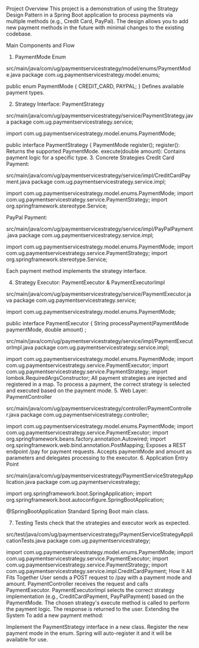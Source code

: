 Project Overview
This project is a demonstration of using the Strategy Design Pattern in a Spring Boot application to process payments via multiple methods (e.g., Credit Card, PayPal). The design allows you to add new payment methods in the future with minimal changes to the existing codebase.

Main Components and Flow
1. PaymentMode Enum

src/main/java/com/ug/paymentservicestrategy/model/enums/PaymentMode.java
package com.ug.paymentservicestrategy.model.enums;

public enum PaymentMode {
    CREDIT_CARD,
    PAYPAL;
}
Defines available payment types.

2. Strategy Interface: PaymentStrategy

src/main/java/com/ug/paymentservicestrategy/service/PaymentStrategy.java
package com.ug.paymentservicestrategy.service;

import com.ug.paymentservicestrategy.model.enums.PaymentMode;

public interface PaymentStrategy {
    PaymentMode register();
register(): Returns the supported PaymentMode.
execute(double amount): Contains payment logic for a specific type.
3. Concrete Strategies
Credit Card Payment:


src/main/java/com/ug/paymentservicestrategy/service/impl/CreditCardPayment.java
package com.ug.paymentservicestrategy.service.impl;

import com.ug.paymentservicestrategy.model.enums.PaymentMode;
import com.ug.paymentservicestrategy.service.PaymentStrategy;
import org.springframework.stereotype.Service;

PayPal Payment:


src/main/java/com/ug/paymentservicestrategy/service/impl/PayPalPayment.java
package com.ug.paymentservicestrategy.service.impl;

import com.ug.paymentservicestrategy.model.enums.PaymentMode;
import com.ug.paymentservicestrategy.service.PaymentStrategy;
import org.springframework.stereotype.Service;

Each payment method implements the strategy interface.

4. Strategy Executor: PaymentExecutor & PaymentExecutorImpl

src/main/java/com/ug/paymentservicestrategy/service/PaymentExecutor.java
package com.ug.paymentservicestrategy.service;

import com.ug.paymentservicestrategy.model.enums.PaymentMode;

public interface PaymentExecutor {
    String processPayment(PaymentMode paymentMode, double amount) ;

src/main/java/com/ug/paymentservicestrategy/service/impl/PaymentExecutorImpl.java
package com.ug.paymentservicestrategy.service.impl;

import com.ug.paymentservicestrategy.model.enums.PaymentMode;
import com.ug.paymentservicestrategy.service.PaymentExecutor;
import com.ug.paymentservicestrategy.service.PaymentStrategy;
import lombok.RequiredArgsConstructor;
All payment strategies are injected and registered in a map.
To process a payment, the correct strategy is selected and executed based on the payment mode.
5. Web Layer: PaymentController

src/main/java/com/ug/paymentservicestrategy/controller/PaymentController.java
package com.ug.paymentservicestrategy.controller;

import com.ug.paymentservicestrategy.model.enums.PaymentMode;
import com.ug.paymentservicestrategy.service.PaymentExecutor;
import org.springframework.beans.factory.annotation.Autowired;
import org.springframework.web.bind.annotation.PostMapping;
Exposes a REST endpoint /pay for payment requests.
Accepts paymentMode and amount as parameters and delegates processing to the executor.
6. Application Entry Point

src/main/java/com/ug/paymentservicestrategy/PaymentServiceStrategyApplication.java
package com.ug.paymentservicestrategy;

import org.springframework.boot.SpringApplication;
import org.springframework.boot.autoconfigure.SpringBootApplication;

@SpringBootApplication
Standard Spring Boot main class.

7. Testing
Tests check that the strategies and executor work as expected.


src/test/java/com/ug/paymentservicestrategy/PaymentServiceStrategyApplicationTests.java
package com.ug.paymentservicestrategy;

import com.ug.paymentservicestrategy.model.enums.PaymentMode;
import com.ug.paymentservicestrategy.service.PaymentExecutor;
import com.ug.paymentservicestrategy.service.PaymentStrategy;
import com.ug.paymentservicestrategy.service.impl.CreditCardPayment;
How It All Fits Together
User sends a POST request to /pay with a payment mode and amount.
PaymentController receives the request and calls PaymentExecutor.
PaymentExecutorImpl selects the correct strategy implementation (e.g., CreditCardPayment, PayPalPayment) based on the PaymentMode.
The chosen strategy's execute method is called to perform the payment logic.
The response is returned to the user.
Extending the System
To add a new payment method:

Implement the PaymentStrategy interface in a new class.
Register the new payment mode in the enum.
Spring will auto-register it and it will be available for use.
